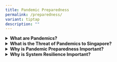 ```yaml
---
title: Pandemic Preparedness
permalink: /preparedness/
variant: tiptap
description: ""
---
```

<div data-type="detailGroup" class="isomer-accordion isomer-accordion-white">
<details class="isomer-details">
<summary><strong>What are Pandemics?</strong>
</summary>
<div data-type="detailsContent" class="isomer-details-content">
<p>A pandemic is a disease outbreak that occurs over a large geographical
area and across international borders and affects a significantly large
proportion of the world’s population.</p>
<p></p>
<p>Pandemics impact public health, as well as social and economic activities.
For example, the COVID-19 pandemic disrupted many sectors including the
education, finance, hospitality, and real estate sectors with pandemic
control measures such as border closures, movement restrictions, quarantine,
and isolation.</p>
</div>
</details>
<details class="isomer-details">
<summary><strong>What is the Threat of Pandemics to Singapore?</strong>
</summary>
<div data-type="detailsContent" class="isomer-details-content">
<p>If a disease outbreak epidemic is not contained, limited, or slowed within
a geographical region like a country or continent, it may evolve into a
pandemic.</p>
<p></p>
<p>Urbanisation and climate change can significantly influence how fast a
disease spreads. Urbanisation could disrupt habitats and increase interactions
between humans and animals, which also increases the risk of transmitting
animal-to-human diseases. Concurrently, climate change could disrupt ecological
balance and make conditions more conducive for diseases to spread.</p>
<p></p>
<p>In addition, Singapore is an international travel hub with a high population
density. This makes it vulnerable to the importation and transmission of
new infectious diseases and reemergence of endemic ones.</p>
</div>
</details>
<details class="isomer-details">
<summary><strong>Why is Pandemic Preparedness Important?</strong>
</summary>
<div data-type="detailsContent" class="isomer-details-content">
<p>Being prepared for a pandemic is important as it helps reduce the spread
of infectious diseases, illnesses, and deaths; minimise impacts on our
healthcare systems; and mitigate social and economic disruptions caused
by disease outbreaks. Enhancing pandemic preparedness, prevention, and
response is an ongoing effort and remains a crucial national priority.</p>
<p>Future pandemics may be different from what we have experienced. For example,
COVID-19 strategies and measures were different from SARS and MERS. Therefore,
pandemic preparedness and response needs an agile and modular approach
to cover both known and unknown disease threats using a combination of
policy, public health, medical, and social measures to manage disease outbreaks.</p>
</div>
</details>
<details class="isomer-details">
<summary><strong>Why is System Resilience Important?</strong>
</summary>
<div data-type="detailsContent" class="isomer-details-content">
<p>System resilience is crucial for pandemic preparedness as it ensures health
infrastructures, supply chains, and essential services can withstand and
adapt to disruptions.</p>
<p></p>
<p>A resilient system can quickly respond to, mitigate, and recover swiftly
from disease outbreaks. This adaptability safeguards public health, maintains
social and economic stability, and reduces a pandemic’s strain on society.</p>
</div>
</details>
</div>
<p></p>